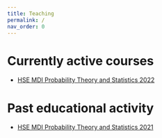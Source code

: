 ```yaml
---
title: Teaching
permalink: /
nav_order: 0
---
```


# Currently active courses

* [HSE MDI Probability Theory and Statistics 2022](/hse_prob_stat_22/prob_stat_22)

# Past educational activity

* [HSE MDI Probability Theory and Statistics 2021](/hse_prob_stat_21/prob_stat_21)